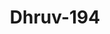 ---
title: Dhruv-194
github: https://github.com/Dhruv-194
mode: dark
transition: 3s
archetype:
  - Little Bit of Everything
---